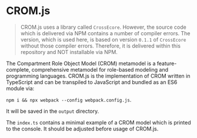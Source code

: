 # CROM.js

> CROM.js uses a library called `CrossEcore`. However, the source code which is delivered via NPM contains a number of compiler errors. The version, which is used here, is based on version `0.1.1` of `CrossEcore` without those compiler errors. Therefore, it is delivered within this repository and NOT installable via NPM.

The Compartment Role Object Model (CROM) metamodel is a feature-complete, comprehensive metamodel for role-based modeling and programming languages. 
CROM.js is the implementation of CROM written in TypeScript and can be transpiled to JavaScript and bundled as an ES6 module via:

`npm i && npx webpack --config webpack.config.js`.

It will be saved in the `output` directory.

The `index.ts` contains a minimal example of a CROM model which is printed to the console. It should be adjusted before usage of CROM.js.
